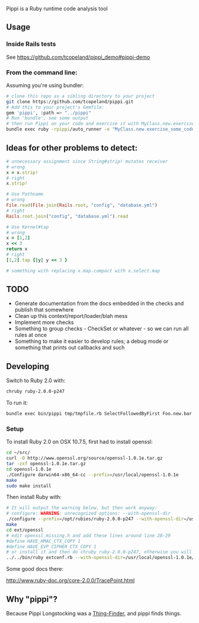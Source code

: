 Pippi is a Ruby runtime code analysis tool

## Usage

### Inside Rails tests

See https://github.com/tcopeland/pippi_demo#pippi-demo

### From the command line:

Assuming you're using bundler:

```bash
# clone this repo as a sibling directory to your project
git clone https://github.com/tcopeland/pippi.git
# Add this to your project's Gemfile:
gem 'pippi', :path => "../pippi"
# Run 'bundle', see some output
# then run Pippi on your code and exercise it with MyClass.new.exercise_some_code:
bundle exec ruby -rpippi/auto_runner -e "MyClass.new.exercise_some_code"
```

## Ideas for other problems to detect:

```ruby
# unnecessary assignment since String#strip! mutates receiver 
# wrong
x = x.strip!
# right
x.strip!

# Use Pathname
# wrong
File.read(File.join(Rails.root, "config", "database.yml")
# right
Rails.root.join("config", "database.yml").read

# Use Kernel#tap
# wrong
x = [1,2]
x << 3
return x
# right
[1,2].tap {|y| y << 3 }

# something with replacing x.map.compact with x.select.map
````

## TODO

* Generate documentation from the docs embedded in the checks and publish that somewhere
* Clean up this context/report/loader/blah mess
* Implement more checks
* Something to group checks - CheckSet or whatever - so we can run all rules at once
* Something to make it easier to develop rules; a debug mode or something that prints out callbacks and such

## Developing

Switch to Ruby 2.0 with:

```bash
chruby ruby-2.0.0-p247
```

To run it:

```bash
bundle exec bin/pippi tmp/tmpfile.rb SelectFollowedByFirst Foo.new.bar tmp/out.txt
```

### Setup

To install Ruby 2.0 on OSX 10.7.5, first had to install openssl:

```bash
cd ~/src/
curl -O http://www.openssl.org/source/openssl-1.0.1e.tar.gz
tar -zxf openssl-1.0.1e.tar.gz 
cd openssl-1.0.1e
./Configure darwin64-x86_64-cc --prefix=/usr/local/openssl-1.0.1e
make
sudo make install
```

Then install Ruby with:

```bash
# It will output the warning below, but then work anyway:
# configure: WARNING: unrecognized options: --with-openssl-dir
./configure --prefix=/opt/rubies/ruby-2.0.0-p247 --with-openssl-dir=/usr/local/openssl-1.0.1e/
make
cd ext/openssl
# edit openssl_missing.h and add these lines around line 28-29
#define HAVE_HMAC_CTX_COPY 1
#define HAVE_EVP_CIPHER_CTX_COPY 1
# or install it and then do chruby ruby-2.0.0-p247, otherwise you will get have_func errors
../../bin/ruby extconf.rb --with-openssl-dir=/usr/local/openssl-1.0.1e/bin/
```

Some good docs there:

http://www.ruby-doc.org/core-2.0.0/TracePoint.html

## Why "pippi"?

Because Pippi Longstocking was a <A href="http://www.laredoisd.org/cdbooks/NOVELS/Pippi%20Longstocking/CH02.txt">Thing-Finder</a>, and pippi finds things.
